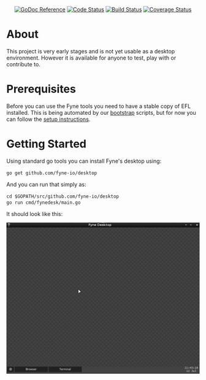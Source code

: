 <p align="center">
  <a href="https://godoc.org/github.com/fyne-io/desktop" title="GoDoc Reference" rel="nofollow"><img src="https://img.shields.io/badge/go-documentation-blue.svg?style=flat" alt="GoDoc Reference"></a>
  <a href="https://goreportcard.com/report/github.com/fyne-io/desktop"><img src="https://goreportcard.com/badge/github.com/fyne-io/desktop" alt="Code Status" /></a>
  <a href="https://travis-ci.org/fyne-io/desktop"><img src="https://travis-ci.org/fyne-io/desktop.svg" alt="Build Status" /></a>
  <a href='https://coveralls.io/github/fyne-io/desktop?branch=develop'><img src='https://coveralls.io/repos/github/fyne-io/desktop/badge.svg?branch=develop' alt='Coverage Status' /></a>
</p>

# About

This project is very early stages and is not yet usable as a desktop environment.
However it is available for anyone to test, play with or contribute to.

# Prerequisites

Before you can use the Fyne tools you need to have a stable copy of EFL installed. This is being automated by our
[bootstrap](https://github.com/fyne-io/bootstrap/) scripts, but for now you can follow the
[setup instructions](https://github.com/fyne-io/bootstrap/blob/master/README.md).

# Getting Started

Using standard go tools you can install Fyne's desktop using:

    go get github.com/fyne-io/desktop

And you can run that simply as:

    cd $GOPATH/src/github.com/fyne-io/desktop
    go run cmd/fynedesk/main.go

It should look like this:

<p align="center" markdown="1">
  <img src="desktop-dark-current.png" alt="Fyne Desktop - Dark" />
</p>
